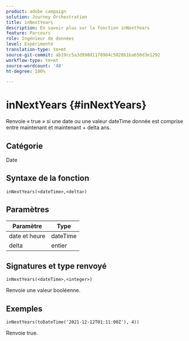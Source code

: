 ```yaml
---
product: adobe campaign
solution: Journey Orchestration
title: inNextYears
description: En savoir plus sur la fonction inNextYears
feature: Parcours
role: Ingénieur de données
level: Expérimenté
translation-type: tm+mt
source-git-commit: ab19cc5a3d998d1178984c5028b1ba650d3e1292
workflow-type: tm+mt
source-wordcount: '48'
ht-degree: 100%

---
```



# inNextYears {#inNextYears}

Renvoie « true » si une date ou une valeur dateTime donnée est comprise entre maintenant et maintenant + delta ans.

## Catégorie

Date

## Syntaxe de la fonction

`inNextYears(<dateTime>,<delta>)`

## Paramètres

| Paramètre | Type |
|-----------|------------------|
| date et heure | dateTime |
| delta | entier |

## Signatures et type renvoyé

`inNextYears(<dateTime>,<integer>)`

Renvoie une valeur booléenne.

## Exemples

`inNextYears(toDateTime('2021-12-12T01:11:00Z'), 4))`

Renvoie true.
